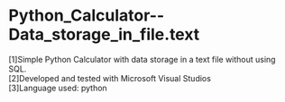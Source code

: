 # Python_Calculator--Data_storage_in_file.text
[1]Simple Python Calculator with data storage in a text file without using SQL.  
[2]Developed and tested with Microsoft Visual Studios  
[3]Language used: python
